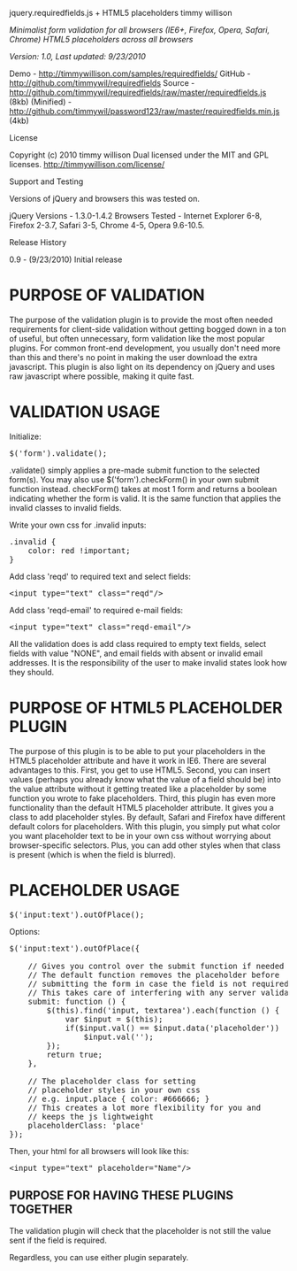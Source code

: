 jquery.requiredfields.js + HTML5 placeholders
timmy willison

*Minimalist form validation for all browsers (IE6+, Firefox, Opera, Safari, Chrome)*
*HTML5 placeholders across all browsers*

*Version: 1.0, Last updated: 9/23/2010*

Demo         - <a href="http://timmywillison.com/samples/requiredfields/">http://timmywillison.com/samples/requiredfields/</a>
GitHub       - <a href="http://github.com/timmywil/requiredfields">http://github.com/timmywil/requiredfields</a>
Source       - <a href="http://github.com/timmywil/requiredfields/raw/master/requiredfields.js">http://github.com/timmywil/requiredfields/raw/master/requiredfields.js</a> (8kb)
(Minified)   - <a href="http://github.com/timmywil/password123/raw/master/requiredfields.min.js">http://github.com/timmywil/password123/raw/master/requiredfields.min.js</a> (4kb)

License

Copyright (c) 2010 timmy willison
Dual licensed under the MIT and GPL licenses.
http://timmywillison.com/license/

Support and Testing

Versions of jQuery and browsers this was tested on.

jQuery Versions - 1.3.0-1.4.2
Browsers Tested - Internet Explorer 6-8, Firefox 2-3.7, Safari 3-5, Chrome 4-5, Opera 9.6-10.5.

Release History

0.9   - (9/23/2010) Initial release

<h1>PURPOSE OF VALIDATION</h1>

The purpose of the validation plugin is to provide the most often needed requirements for client-side validation without getting bogged down in a ton of useful, but often unnecessary, form validation like the most popular plugins. For common front-end development, you usually don't need more than this and there's no point in making the user download the extra javascript. This plugin is also light on its dependency on jQuery and uses raw javascript where possible, making it quite fast.

<h1>VALIDATION USAGE</h1>

Initialize:
<pre>
$('form').validate();
</pre>

.validate() simply applies a pre-made submit function to the selected form(s).  You may also use $('form').checkForm() in your own submit function instead.  checkForm() takes at most 1 form and returns a boolean indicating whether the form is valid.  It is the same function that applies the invalid classes to invalid fields.

Write your own css for .invalid inputs:
<pre>
.invalid {
    color: red !important;
}
</pre>

Add class 'reqd' to required text and select fields:
<pre>
&lt;input type=&quot;text&quot; class=&quot;reqd&quot;/&gt;
</pre>

Add class 'reqd-email' to required e-mail fields:
<pre>
&lt;input type=&quot;text&quot; class=&quot;reqd-email&quot;/&gt;
</pre>

All the validation does is add class required to empty text fields, 
select fields with value "NONE", and email fields with absent or invalid email addresses.
It is the responsibility of the user to make invalid states look how they should.


<h1>PURPOSE OF HTML5 PLACEHOLDER PLUGIN</h1>

The purpose of this plugin is to be able to put your placeholders in the HTML5 placeholder attribute and have it work in IE6.  There are several advantages to this.  First, you get to use HTML5.  Second, you can insert values (perhaps you already know what the value of a field should be) into the value attribute without it getting treated like a placeholder by some function you wrote to fake placeholders.  Third, this plugin has even more functionality than the default HTML5 placeholder attribute.  It gives you a class to add placeholder styles.  By default, Safari and Firefox have different default colors for placeholders.  With this plugin, you simply put what color you want placeholder text to be in your own css without worrying about browser-specific selectors.  Plus, you can add other styles when that class is present (which is when the field is blurred).

<h1>PLACEHOLDER USAGE</h1>

<pre>
$('input:text').outOfPlace();
</pre>

Options:
<pre>
$('input:text').outOfPlace({
    
    // Gives you control over the submit function if needed
    // The default function removes the placeholder before
    // submitting the form in case the field is not required client-side
    // This takes care of interfering with any server validation
    submit: function () {
        $(this).find('input, textarea').each(function () {
            var $input = $(this);
            if($input.val() == $input.data('placeholder'))
                $input.val('');
        });
        return true;
    },

    // The placeholder class for setting
    // placeholder styles in your own css
    // e.g. input.place { color: #666666; }
    // This creates a lot more flexibility for you and
    // keeps the js lightweight
    placeholderClass: 'place'
});
</pre>
  
Then, your html for all browsers will look like this:
<pre>
&lt;input type=&quot;text&quot; placeholder=&quot;Name&quot;/&gt;
</pre>

<h2>PURPOSE FOR HAVING THESE PLUGINS TOGETHER</h2>

The validation plugin will check that the placeholder is not
still the value sent if the field is required.

Regardless, you can use either plugin separately.